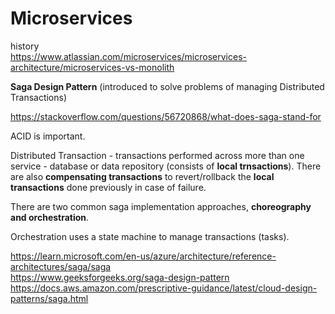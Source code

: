 # Microservices

history\
https://www.atlassian.com/microservices/microservices-architecture/microservices-vs-monolith

__Saga Design Pattern__ (introduced to solve problems of managing Distributed Transactions)

https://stackoverflow.com/questions/56720868/what-does-saga-stand-for

ACID is important.

Distributed Transaction - transactions performed across more than one service - database or data repository (consists of __local trnsactions__). There are also __compensating transactions__ to revert/rollback the __local transactions__ done previously in case of failure.

There are two common saga implementation approaches, __choreography and orchestration__.

Orchestration uses a state machine to manage transactions (tasks).

https://learn.microsoft.com/en-us/azure/architecture/reference-architectures/saga/saga \
https://www.geeksforgeeks.org/saga-design-pattern \
https://docs.aws.amazon.com/prescriptive-guidance/latest/cloud-design-patterns/saga.html
